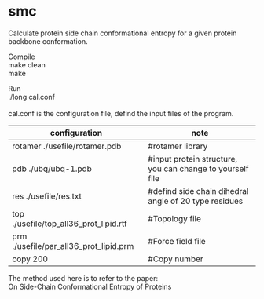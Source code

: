 # smc
Calculate protein side chain conformational entropy for a given protein backbone conformation.<br/>

Compile<br/>
make clean<br/>
make<br/>

Run<br/>
./long cal.conf<br/>
<br/>
cal.conf is the configuration file, defind the input files of the program. <br/>

configuration | note  
-- | --
rotamer ./usefile/rotamer.pdb            | #rotamer library  
pdb ./ubq/ubq-1.pdb                      | #input protein structure, you can change to yourself file
res ./usefile/res.txt                    | #defind side chain dihedral angle of 20 type residues  
top ./usefile/top_all36_prot_lipid.rtf   | #Topology file  
prm ./usefile/par_all36_prot_lipid.prm   | #Force field file  
copy 200                                 | #Copy number  

The method used here is to refer to the paper: <br/>
On Side-Chain Conformational Entropy of Proteins <br/>
